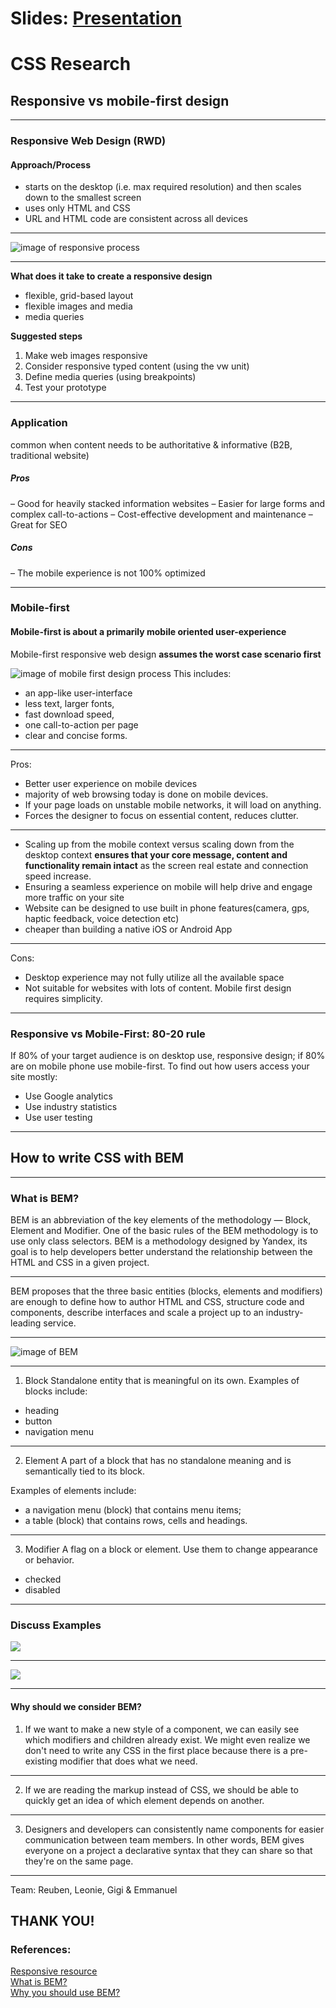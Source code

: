 # Slides: [Presentation](https://hackmd.io/@3h2qEDKEQXSZK4l2wloSMg/CSS)  
# CSS Research 
## Responsive vs mobile-first design

---

### Responsive Web Design (RWD)
#### Approach/Process
- starts on the desktop (i.e. max required resolution) and then scales down to the smallest screen
- uses only HTML and CSS
- URL and HTML code are consistent across all devices

---

![image of responsive process](https://darwindigital.com/wp-content/uploads/2018/03/responsive-web-design.png)

---

**What does it take to create a responsive design**
- flexible, grid-based layout 
- flexible images and media 
- media queries

**Suggested steps**
1. Make web images responsive 
2. Consider responsive typed content (using the vw unit)
3. Define media queries (using breakpoints)
4. Test your prototype



---




### Application 
common when content needs to be authoritative & informative (B2B, traditional website)

##### Pros
– Good for heavily stacked information websites
– Easier for large forms and complex call-to-actions
– Cost-effective development and maintenance
– Great for SEO

##### Cons
– The mobile experience is not 100% optimized



---

### Mobile-first 

#### Mobile-first is about a primarily mobile oriented user-experience 

Mobile-first responsive web design **assumes the worst case scenario first** 

![image of mobile first design process](https://darwindigital.com/wp-content/uploads/2018/03/mobile-first-design.png)
This includes:
* an app-like user-interface
*  less text, larger fonts,
*  fast download speed,
*  one call-to-action per page 
*  clear and concise forms.

---

Pros:
* Better user experience on mobile devices
* majority of web browsing today is done on mobile devices.
* If your page loads on unstable mobile networks, it will load on anything. 
* Forces the designer to focus on essential content, reduces clutter. 

---

* Scaling up from the mobile context versus scaling down from the desktop context **ensures that your core message, content and functionality remain intact** as the screen real estate and connection speed increase.
* Ensuring a seamless experience on mobile will help drive and engage more traffic on your site
* Website can be designed to use built in phone features(camera, gps, haptic feedback, voice detection etc)
* cheaper than building a native iOS or Android App

---

Cons:

* Desktop experience may not fully utilize all the available space
* Not suitable for websites with lots of content. Mobile first design requires simplicity.

---

### Responsive vs Mobile-First: 80-20 rule

If 80% of your target audience is on desktop use, responsive design; if 80% are on mobile phone use mobile-first. 
To find out how users access your site mostly:  
* Use  Google analytics
* Use industry statistics 
* Use user testing

---

## How to write CSS with BEM

---

### What is BEM?
BEM is an abbreviation of the key elements of the methodology — Block, Element and Modifier. One of the basic rules of the BEM methodology is to use only class selectors. BEM is a methodology designed by Yandex, its goal is to help developers better understand the relationship between the HTML and CSS in a given project. 

---

BEM proposes that the three basic entities (blocks, elements and modifiers) are enough to define how to author HTML and CSS, structure code and components, describe interfaces and scale a project up to an industry-leading service.

---

![image of BEM](https://i.imgur.com/glhBlak.png)

---

1. Block
Standalone entity that is meaningful on its own.
Examples of blocks include:

* heading
* button
* navigation menu

---

2. Element
A part of a block that has no standalone meaning and is semantically tied to its block.

Examples of elements include:

* a navigation menu (block) that contains menu items;
* a table (block) that contains rows, cells and headings.

---

3. Modifier
A flag on a block or element. Use them to change appearance or behavior.

* checked
* disabled


---

### Discuss Examples
![](https://i.imgur.com/UaqZHEp.png)

---

![](https://i.imgur.com/6S1NAcH.png)

---

#### Why should we consider BEM?

1. If we want to make a new style of a component, we can easily see which modifiers and children already exist. We might even realize we don't need to write any CSS in the first place because there is a pre-existing modifier that does what we need.

---

2. If we are reading the markup instead of CSS, we should be able to quickly get an idea of which element depends on another.

---

3. Designers and developers can consistently name components for easier communication between team members. In other words, BEM gives everyone on a project a declarative syntax that they can share so that they're on the same page.

---

 Team: Reuben, Leonie, Gigi & Emmanuel
 ## THANK YOU!  
 
### References:  

[Responsive resource](http://bradfrost.github.io/this-is-responsive/resources.html)  
[What is BEM?](http://getbem.com/introduction/)  
[Why you should use BEM?](https://www.smashingmagazine.com/2018/06/bem-for-beginners/#the-main-reasons-why-we-do-not-use-any-selectors-except-classes)
